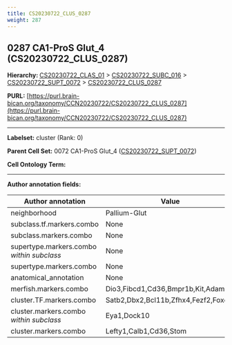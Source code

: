 ```yaml
---
title: CS20230722_CLUS_0287
weight: 287
---
```

## 0287 CA1-ProS Glut_4 (CS20230722_CLUS_0287)
<b>Hierarchy: </b>
[CS20230722_CLAS_01](../CS20230722_CLAS_01) >
[CS20230722_SUBC_016](../CS20230722_SUBC_016) >
[CS20230722_SUPT_0072](../CS20230722_SUPT_0072) >
[CS20230722_CLUS_0287](../CS20230722_CLUS_0287)

**PURL:** [https://purl.brain-bican.org/taxonomy/CCN20230722/CS20230722_CLUS_0287](https://purl.brain-bican.org/taxonomy/CCN20230722/CS20230722_CLUS_0287)

---


**Labelset:** cluster (Rank: 0)

**Parent Cell Set:** 0072 CA1-ProS Glut_4 ([CS20230722_SUPT_0072](../CS20230722_SUPT_0072))



**Cell Ontology Term:** 

[MARKER GENES.]: #


---

[TRANSFERRED ANNOTATIONS.]: #


[AUTHOR ANNOTATION FIELDS.]: #


**Author annotation fields:**

| Author annotation | Value |
|-------------------|-------|
|neighborhood|Pallium-Glut|
|subclass.tf.markers.combo|None|
|subclass.markers.combo|None|
|supertype.markers.combo _within subclass_|None|
|supertype.markers.combo|None|
|anatomical_annotation|None|
|merfish.markers.combo|Dio3,Fibcd1,Cd36,Bmpr1b,Kit,Adamts2|
|cluster.TF.markers.combo|Satb2,Dbx2,Bcl11b,Zfhx4,Fezf2,Foxo1|
|cluster.markers.combo _within subclass_|Eya1,Dock10|
|cluster.markers.combo|Lefty1,Calb1,Cd36,Stom|
